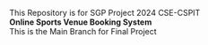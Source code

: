 This Repository is for SGP Project 2024 CSE-CSPIT <br>
<b> Online Sports Venue Booking System </b>
<br>
This is the Main Branch for Final Project

